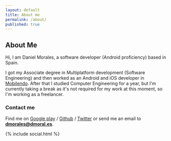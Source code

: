 ```yaml
---
layout: default
title: About me
permalink: /about/
published: true
---
```


<div id="about">
	<h2><i class="fa fa-user"></i> About Me</h2>
</div>
Hi, I am Daniel Morales, a software developer (Android proficiency) based in Spain. 

I got my Associate degree in Multiplatform development (Software Engineering) and then worked
as an Android and iOS developer in [Mobilendo][mb]. After that I studied Computer Engineering for a year,
but I'm currently taking a break as it's not required for my work at this moment, so I'm working as a freelancer.

### Contact me

Find me on [Google play][gplay] / [Github][github] / [Twitter][Twitter] or send me an email to **dmorales@dmoral.es**.

{% include social.html %}


[mb]: http://mobilendo.com/
[github]: https://github.com/grenderg
[gplay]: https://play.google.com/store/apps/developer?id=GrenderG
[twitter]: https://twitter.com/grenderg
